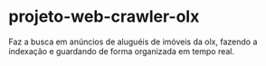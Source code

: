 # projeto-web-crawler-olx
Faz a busca em anúncios de aluguéis de imóveis da olx, fazendo a indexação e guardando de forma organizada em tempo real.
